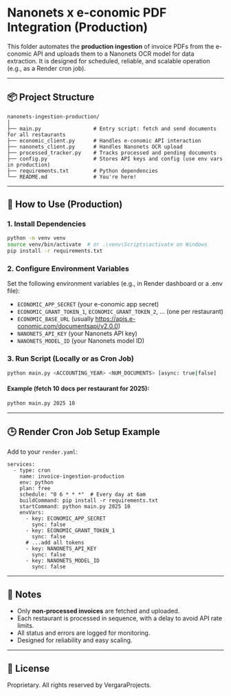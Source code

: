 # Nanonets x e-conomic PDF Integration (Production)

This folder automates the **production ingestion** of invoice PDFs from the e-conomic API and uploads them to a Nanonets OCR model for data extraction. It is designed for scheduled, reliable, and scalable operation (e.g., as a Render cron job).

---

## 📦 Project Structure

```
nanonets-ingestion-production/
│
├── main.py                 # Entry script: fetch and send documents for all restaurants
├── economic_client.py      # Handles e-conomic API interaction
├── nanonets_client.py      # Handles Nanonets OCR upload
├── processed_tracker.py    # Tracks processed and pending documents
├── config.py               # Stores API keys and config (use env vars in production)
├── requirements.txt        # Python dependencies
└── README.md               # You're here!
```

---

## 🚀 How to Use (Production)

### 1. Install Dependencies

```bash
python -m venv venv
source venv/bin/activate  # or .\venv\Scripts\activate on Windows
pip install -r requirements.txt
```

### 2. Configure Environment Variables

Set the following environment variables (e.g., in Render dashboard or a .env file):

- `ECONOMIC_APP_SECRET` (your e-conomic app secret)
- `ECONOMIC_GRANT_TOKEN_1`, `ECONOMIC_GRANT_TOKEN_2`, ... (one per restaurant)
- `ECONOMIC_BASE_URL` (usually https://apis.e-conomic.com/documentsapi/v2.0.0)
- `NANONETS_API_KEY` (your Nanonets API key)
- `NANONETS_MODEL_ID` (your Nanonets model ID)

### 3. Run Script (Locally or as Cron Job)

```bash
python main.py <ACCOUNTING_YEAR> <NUM_DOCUMENTS> [async: true|false]
```

#### Example (fetch 10 docs per restaurant for 2025):
```bash
python main.py 2025 10
```

---

## 🕒 Render Cron Job Setup Example

Add to your `render.yaml`:

```
services:
  - type: cron
    name: invoice-ingestion-production
    env: python
    plan: free
    schedule: "0 6 * * *"  # Every day at 6am
    buildCommand: pip install -r requirements.txt
    startCommand: python main.py 2025 10
    envVars:
      - key: ECONOMIC_APP_SECRET
        sync: false
      - key: ECONOMIC_GRANT_TOKEN_1
        sync: false
      # ...add all tokens
      - key: NANONETS_API_KEY
        sync: false
      - key: NANONETS_MODEL_ID
        sync: false
```

---

## 🧠 Notes

- Only **non-processed invoices** are fetched and uploaded.
- Each restaurant is processed in sequence, with a delay to avoid API rate limits.
- All status and errors are logged for monitoring.
- Designed for reliability and easy scaling.

---

## 📜 License

Proprietary. All rights reserved by VergaraProjects. 